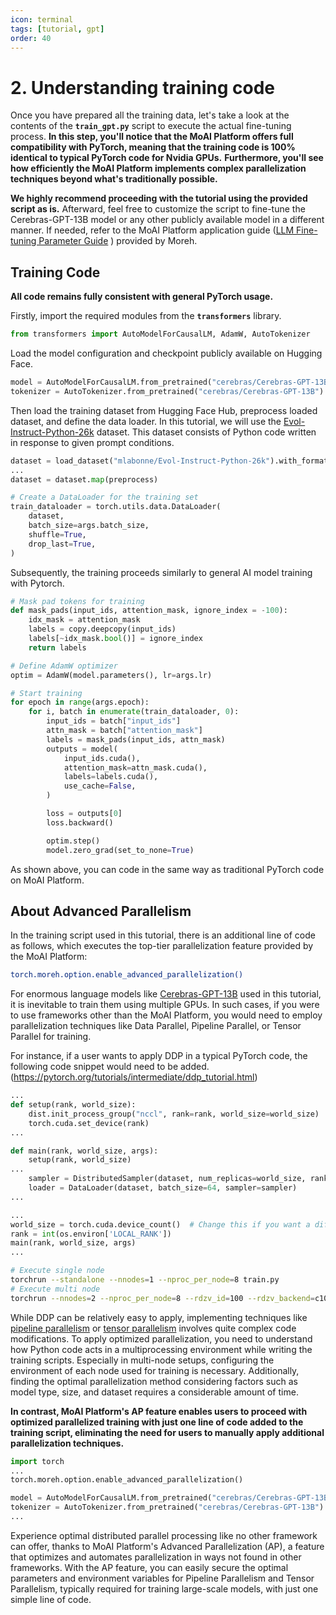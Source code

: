 ```yaml
---
icon: terminal
tags: [tutorial, gpt]
order: 40
---
```

# 2. Understanding training code

Once you have prepared all the training data, let's take a look at the contents of the **`train_gpt.py`** script to execute the actual fine-tuning process. **In this step, you'll notice that the MoAI Platform offers full compatibility with PyTorch, meaning that the training code is 100% identical to typical PyTorch code for Nvidia GPUs.** **Furthermore, you'll see how efficiently the MoAI Platform implements complex parallelization techniques beyond what's traditionally possible.**

**We highly recommend proceeding with the tutorial using the provided script as is.** Afterward, feel free to customize the script to fine-tune the Cerebras-GPT-13B model or any other publicly available model in a different manner. If needed, refer to the MoAI Platform application guide ([LLM Fine-tuning Parameter Guide](/Supported_Documents/LLM_param_guide.md) ) provided by Moreh.


## Training Code

**All code remains fully consistent with general PyTorch usage.**

Firstly, import the required modules from the **`transformers`** library.

```python
from transformers import AutoModelForCausalLM, AdamW, AutoTokenizer
```

Load the model configuration and checkpoint publicly available on Hugging Face. 

```python
model = AutoModelForCausalLM.from_pretrained("cerebras/Cerebras-GPT-13B")
tokenizer = AutoTokenizer.from_pretrained("cerebras/Cerebras-GPT-13B") 
```

Then load the training dataset from Hugging Face Hub, preprocess loaded dataset, and define the data loader.
In this tutorial, we will use the [Evol-Instruct-Python-26k](https://huggingface.co/datasets/mlabonne/Evol-Instruct-Python-26k) dataset. This dataset consists of Python code written in response to given prompt conditions.

```python
dataset = load_dataset("mlabonne/Evol-Instruct-Python-26k").with_format("torch")
...
dataset = dataset.map(preprocess)

# Create a DataLoader for the training set
train_dataloader = torch.utils.data.DataLoader(
	dataset,
	batch_size=args.batch_size,
	shuffle=True,
	drop_last=True,
)
```

Subsequently, the training proceeds similarly to general AI model training with Pytorch.

```python
# Mask pad tokens for training
def mask_pads(input_ids, attention_mask, ignore_index = -100):
	idx_mask = attention_mask
	labels = copy.deepcopy(input_ids)
	labels[~idx_mask.bool()] = ignore_index
	return labels

# Define AdamW optimizer
optim = AdamW(model.parameters(), lr=args.lr)

# Start training
for epoch in range(args.epoch):
	for i, batch in enumerate(train_dataloader, 0):
		input_ids = batch["input_ids"]
		attn_mask = batch["attention_mask"]
		labels = mask_pads(input_ids, attn_mask)
		outputs = model(
			input_ids.cuda(),
			attention_mask=attn_mask.cuda(),
			labels=labels.cuda(),
			use_cache=False,
		)

		loss = outputs[0]
		loss.backward()

		optim.step()
		model.zero_grad(set_to_none=True)
```

As shown above, you can code in the same way as traditional PyTorch code on MoAI Platform.

## About Advanced Parallelism

In the training script used in this tutorial, there is an additional line of code as follows, which executes the top-tier parallelization feature provided by the MoAI Platform:

```bash
torch.moreh.option.enable_advanced_parallelization()
```

For enormous language models like [Cerebras-GPT-13B](https://huggingface.co/cerebras/Cerebras-GPT-13B) used in this tutorial, it is inevitable to train them using multiple GPUs. In such cases, if you were to use frameworks other than the MoAI Platform, you would need to employ parallelization techniques like Data Parallel, Pipeline Parallel, or Tensor Parallel for training.

For instance, if a user wants to apply DDP in a typical PyTorch code, the following code snippet would need to be added. (https://pytorch.org/tutorials/intermediate/ddp_tutorial.html)

```python
...
def setup(rank, world_size):
    dist.init_process_group("nccl", rank=rank, world_size=world_size)
    torch.cuda.set_device(rank)
...

def main(rank, world_size, args):
	setup(rank, world_size)
...
	sampler = DistributedSampler(dataset, num_replicas=world_size, rank=rank)
	loader = DataLoader(dataset, batch_size=64, sampler=sampler)
...

...
world_size = torch.cuda.device_count()  # Change this if you want a different number of GPUs
rank = int(os.environ['LOCAL_RANK'])
main(rank, world_size, args)
...
```

```bash
# Execute single node 
torchrun --standalone --nnodes=1 --nproc_per_node=8 train.py
# Execute multi node 
torchrun --nnodes=2 --nproc_per_node=8 --rdzv_id=100 --rdzv_backend=c10d --rdzv_endpoint=$MASTER_ADDR:29400 train.py
```

While DDP can be relatively easy to apply, implementing techniques like [pipeline parallelism](https://pytorch.org/docs/stable/pipeline.html) or [tensor parallelism](https://pytorch.org/tutorials/intermediate/TP_tutorial.html) involves quite complex code modifications. To apply optimized parallelization, you need to understand how Python code acts in a multiprocessing environment while writing the training scripts. Especially in multi-node setups, configuring the environment of each node used for training is necessary. Additionally, finding the optimal parallelization method considering factors such as model type, size, and dataset requires a considerable amount of time.

**In contrast, MoAI Platform's AP feature enables users to proceed with optimized parallelized training with just one line of code added to the training script, eliminating the need for users to manually apply additional parallelization techniques.**

```python
import torch
...
torch.moreh.option.enable_advanced_parallelization()

model = AutoModelForCausalLM.from_pretrained("cerebras/Cerebras-GPT-13B")
tokenizer = AutoTokenizer.from_pretrained("cerebras/Cerebras-GPT-13B") 
...
```

Experience optimal distributed parallel processing like no other framework can offer, thanks to MoAI Platform's Advanced Parallelization (AP), a feature that optimizes and automates parallelization in ways not found in other frameworks. With the AP feature, you can easily secure the optimal parameters and environment variables for Pipeline Parallelism and Tensor Parallelism, typically required for training large-scale models, with just one simple line of code.
